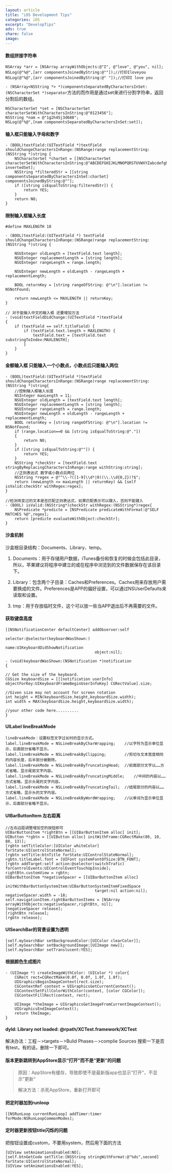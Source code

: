 ```yaml
---
layout: article
title: "iOS Development Tips"
categories: iOS
excerpt: "DevelopTips"
ads: true
share: false
image:
---
```


#### 数组拼接字符串

```
NSArray *arr = [NSArray arrayWithObjects:@"I", @"love", @"you", nil];
NSLog(@"%@",[arr componentsJoinedByString:@""]);//打印Iloveyou
NSLog(@"%@",[arr componentsJoinedByString:@" "]);//打印I love you
```
`- (NSArray<NSString *> *)componentsSeparatedByCharactersInSet:(NSCharacterSet *)separator`方法的而作用是通过set来进行分割字符串，返回分割后的数组。

```
NSCharacterSet *set = [NSCharacterSet characterSetWithCharactersInString:@"0123456"];
NSString *nam = @"1g2h45j3d688";
NSLog(@"%@",[nam componentsSeparatedByCharactersInSet:set]);
```

#### 输入框只能输入字母和数字

```
- (BOOL)textField:(UITextField *)textField shouldChangeCharactersInRange:(NSRange)range replacementString:(NSString *)string {
    NSCharacterSet *charSet = [[NSCharacterSet characterSetWithCharactersInString:@"ABCDEFGHIJKLMNOPQRSTUVWXYZabcdefghijklmnopqrstuvwxyz0123456789"] invertedSet];
    NSString *filteredStr = [[string componentsSeparatedByCharactersInSet:charSet] componentsJoinedByString:@""];
    if ([string isEqualToString:filteredStr]) {
        return YES;
    }
    return NO;
}
```

#### 限制输入框输入长度

```
#define MAXLENGTH 10

- (BOOL)textField:(UITextField *) textField shouldChangeCharactersInRange:(NSRange)range replacementString:(NSString *)string {

    NSUInteger oldLength = [textField.text length];
    NSUInteger replacementLength = [string length];
    NSUInteger rangeLength = range.length;

    NSUInteger newLength = oldLength - rangeLength + replacementLength;

    BOOL returnKey = [string rangeOfString: @"\n"].location != NSNotFound;

    return newLength <= MAXLENGTH || returnKey;
}

// 对于能输入中文的输入框 还要增加方法
- (void)textFieldDidChange:(UITextField *)textField
{
    if (textField == self.titleField) {
        if (textField.text.length > MAXLENGTH) {
            textField.text = [textField.text substringToIndex:MAXLENGTH];
        }
    }
}
```

#### 金额输入框 只能输入一个小数点，小数点后只能输入两位

```
- (BOOL)textField:(UITextField *)textField shouldChangeCharactersInRange:(NSRange)range replacementString:(NSString *)string{
    //控制输入框输入长度
    NSInteger maxLength = 11;
    NSUInteger oldLength = [textField.text length];
    NSUInteger replacementLength = [string length];
    NSUInteger rangeLength = range.length;
    NSUInteger newLength = oldLength - rangeLength + replacementLength;
    BOOL returnKey = [string rangeOfString: @"\n"].location != NSNotFound;
    if (range.location==0 && [string isEqualToString:@"."])
    {
        return NO;
    }
    if ([string isEqualToString:@""]) {
        return YES;
    }
    NSString *checkStr = [textField.text stringByReplacingCharactersInRange:range withString:string];
    //正则表达式 数字或小数点后两位
    NSString *regex = @"^\\-?([1-9]\\d*|0)(\\.\\d{0,2})?$";
    return (newLength <= maxLength || returnKey) && [self isValid:checkStr withRegex:regex];
}

//检测改变过的文本是否匹配正则表达式，如果匹配表示可以键入，否则不能键入
- (BOOL) isValid:(NSString*)checkStr withRegex:(NSString*)regex{
    NSPredicate *predicte = [NSPredicate predicateWithFormat:@"SELF MATCHES %@",regex];
    return [predicte evaluateWithObject:checkStr];
}
```

#### 沙盒机制

沙盒根目录结构：Documents、Library、temp。

1. Documents：用于存储用户数据，iTunes备份和恢复的时候会包括此目录，所以，苹果建议将程序中建立的或在程序中浏览到的文件数据保存在该目录下。

2. Library：包含两个子目录：Caches和Preferences。Caches用来存放用户需要换成的文件。Preferences是APP的偏好设置，可以通过NSUserDefaults来读取和设置。

3. tmp：用于存放临时文件，这个可以放一些当APP退出后不再需要的文件。

#### 获取键盘高度

```
[[NSNotificationCenter defaultCenter] addObserver:self
                                     selector:@selector(keyboardWasShown:)
                                         name:UIKeyboardDidShowNotification
                                       object:nil];

- (void)keyboardWasShown:(NSNotification *)notification
{

// Get the size of the keyboard.
CGSize keyboardSize = [[[notification userInfo] objectForKey:UIKeyboardFrameBeginUserInfoKey] CGRectValue].size;

//Given size may not account for screen rotation
int height = MIN(keyboardSize.height,keyboardSize.width);
int width = MAX(keyboardSize.height,keyboardSize.width);

//your other code here..........
}
```

#### UILabel lineBreakMode

```
lineBreakMode：设置标签文字过长时的显示方式。   
label.lineBreakMode = NSLineBreakByCharWrapping;    //以字符为显示单位显示，后面部分省略不显示。   
label.lineBreakMode = NSLineBreakByClipping;        //剪切与文本宽度相同的内容长度，后半部分被删除。   
label.lineBreakMode = NSLineBreakByTruncatingHead;  //前面部分文字以……方式省略，显示尾部文字内容。   
label.lineBreakMode = NSLineBreakByTruncatingMiddle;    //中间的内容以……方式省略，显示头尾的文字内容。   
label.lineBreakMode = NSLineBreakByTruncatingTail;  //结尾部分的内容以……方式省略，显示头的文字内容。   
label.lineBreakMode = NSLineBreakByWordWrapping;    //以单词为显示单位显示，后面部分省略不显示。
```

#### UIBarButtonItem 左右距离

```
//左右边距调整增加空的按钮即可
UIBarButtonItem *rightBtn = [[UIBarButtonItem alloc] init];
UIButton *rgbtn = [[UIButton alloc] initWithFrame:CGRectMake(80, 10, 80, 13)];
[rgbtn setTitleColor:[UIColor whiteColor] forState:UIControlStateNormal];
[rgbtn setTitle:btnTitle forState:UIControlStateNormal];
rgbtn.titleLabel.font = [UIFont systemFontOfSize:BTN_FONT];
[rgbtn addTarget:self action:@selector(switchTrafic) forControlEvents:UIControlEventTouchUpInside];
rightBtn.customView = rgbtn;
UIBarButtonItem *negativeSpacer = [[UIBarButtonItem alloc]
                                       initWithBarButtonSystemItem:UIBarButtonSystemItemFixedSpace
                                       target:nil action:nil];
negativeSpacer.width = -18;
self.navigationItem.rightBarButtonItems = [NSArray arrayWithObjects:negativeSpacer,rightBtn, nil];
[negativeSpacer release];
[rightBtn release];
[rgbtn release];
```

#### UISearchBar的背景设置为透明

```
[self.mySearchBar setBackgroundColor:[UIColor clearColor]];
[self.mySearchBar setBackgroundImage:[UIImage new]];
[self.mySearchBar setTranslucent:YES];
```

#### 根据颜色生成图片

```
- (UIImage *) createImageWithColor: (UIColor *) color{
    CGRect rect=CGRectMake(0.0f, 0.0f, 1.0f, 1.0f);
    UIGraphicsBeginImageContext(rect.size);
    CGContextRef context = UIGraphicsGetCurrentContext();
    CGContextSetFillColorWithColor(context, [color CGColor]);
    CGContextFillRect(context, rect);

    UIImage *theImage = UIGraphicsGetImageFromCurrentImageContext();
    UIGraphicsEndImageContext();
    return theImage;
}
```

#### dyld: Library not loaded: @rpath/XCTest.framework/XCTest

解决办法：工程－>targets－>Bulid Phases－>complie Sources 搜索一下是否有test，有的话，删除一下即可。

#### 版本更新跳转到AppStore显示“打开”而不是“更新”的问题

>原因：AppStore有缓存，导致即使不是最新版app也显示”打开“，不显示”更新“
>
>解决方法：杀死AppStore，重新打开即可

#### 把定时器加到runloop

```
[[NSRunLoop currentRunLoop] addTimer:timer forMode:NSRunLoopCommonModes];
```

#### 定时器更新按钮title闪烁的问题

把按钮设置成custom，不要用system，然后用下面的方法

```
[UIView setAnimationsEnabled:NO];
[self.btnGetCode setTitle:[NSString stringWithFormat:@"%ds",second] forState:UIControlStateNormal];
[UIView setAnimationsEnabled:YES];
```